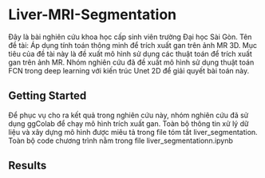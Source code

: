 # Liver-MRI-Segmentation

Đây là bài nghiên cứu khoa học cấp sinh viên trường Đại học Sài Gòn. Tên đề tài: Áp dụng tính toán thông minh để trích xuất gan trên ảnh MR 3D. Mục tiêu của đề tài này là đề xuất mô hình sử dụng các thuật toán để trích xuất gan trên ảnh MR. Nhóm nghiên cứu đã đề xuất mô hình sử dụng thuật toán FCN trong deep learning với kiến trúc Unet 2D để giải quyết bài toán này. 

## Getting Started
 Để phục vụ cho ra kết quả trong nghiên cứu này, nhóm nghiên cứu đã sử dụng ggColab để chạy mô hình trích xuất gan. Toàn bộ thông tin xử lý dữ liệu và xây dựng mô hình được miêu tả trong file tóm tắt liver_segmentation. Toàn bộ code chương trình nằm trong file liver_segmentationn.ipynb

## Results
